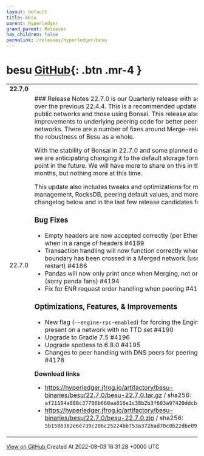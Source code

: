 ```yaml
---
layout: default
title: besu
parent: Hyperledger
grand_parent: Releases
has_children: false
permalink: /releases/hyperledger/besu
---
```


# besu <span class="fs-3 right-align">[GitHub](https://github.com/hyperledger/besu){: .btn .mr-4 }</span>


<div>
    <table>
        <tr>
            <td colspan="2">
                <b>
                    22.7.0
                </b>
            </td>
        </tr>
        <tr>
            <td>
                <span class="chip">
                    22.7.0
                </span>
            </td>
            <td>
                ### Release Notes
22.7.0 is our Quarterly release with some big fixes over the previous 22.4.4. This is a recommended update for all users on public networks and those using Bonsai. This release also make many improvements to underlying peering code for better peering on public networks. There are a number of fixes around Merge-related code and the robustness of Besu as a whole.

With the stability of Bonsai in 22.7.0 and some planned optimizations, we are anticipating changing it to the default storage format at some point in the future. We will have more to share on this in the coming months, but nothing more at this time.

This update also includes tweaks and optimizations for memory management, RocksDB, peering default values, and more. See the changelog below and in the last few release candidates for more details.

### Bug Fixes

- Empty headers are now accepted correctly (per Ethereum p2p Spec) when in a range of headers #4189 
- Transaction handling will now function correctly when the TTD boundary has been crossed in a Merged network (used to require a restart) #4186 
- Pandas will now only print once when Merging, not on every startup (sorry panda fans) #4194 
- Fix for ENR request order handling when peering #4179 

### Optimizations, Features, & Improvements

- New flag (`--engine-rpc-enabled`) for forcing the Engine API to be present on a network with no TTD set #4190 
- Upgrade to Gradle 7.5 #4196 
- Upgrade spotless to 6.8.0 #4195 
- Changes to peer handling with DNS peers for peering improvements #4178

**Download links**
- https://hyperledger.jfrog.io/artifactory/besu-binaries/besu/22.7.0/besu-22.7.0.tar.gz / sha256: `af21104a880c37706b660aa816e1c38b2b3f603a97420ddcbc889324b71aa50e`
- https://hyperledger.jfrog.io/artifactory/besu-binaries/besu/22.7.0/besu-22.7.0.zip / sha256: `5b1586362e6e739c206c25224bb753a372bad70c0b22dbe091f9253024ebdc45`
            </td>
        </tr>
    </table>
    <a href="https://github.com/hyperledger/besu/releases/tag/22.7.0" class=".btn">
        View on GitHub
    </a>
    <span class="right-align">
        Created At 2022-08-03 16:31:28 +0000 UTC
    </span>
</div>

